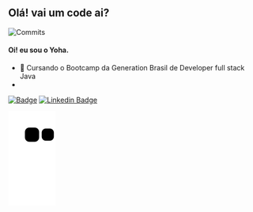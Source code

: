 ## Olá! vai um code ai?
![Commits](https://github-readme-stats.vercel.app/api?username=Yehokhananlima)

#### Oi! eu sou o Yoha.

- 🚀 Cursando o Bootcamp da Generation Brasil de Developer full stack Java
- 
[![Badge](https://img.shields.io/badge/-Linkedin-blue?style=flat-square&labelColor=blue&logo=Linkedin&logoColor=white&link=https://www.linkedin.com/in/yehokhanan-lima-29228b189/)](https://www.linkedin.com/in/yehokhanan-lima-29228b189/) [![Linkedin Badge](https://img.shields.io/badge/-Instagram-violet?style=flat-square&labelColor=violet&logo=instagram&logoColor=white&link=https://instagram.com/yoha_nann)](https://instagram.com/yoha_nann/)

![Snake animation](https://github.com/rafaballerini/rafaballerini/blob/output/github-contribution-grid-snake.svg)
 
</div>

